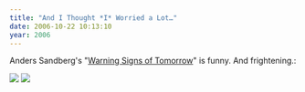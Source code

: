 ```yaml
---
title: "And I Thought *I* Worried a Lot…"
date: 2006-10-22 10:13:10
year: 2006
---
```

Anders Sandberg's "<a href="http://www.aleph.se/andart/archives/2006/10/warning_signs_for_tomorrow.html">Warning Signs of Tomorrow</a>" is funny.  And frightening.:

<img src="http://www.aleph.se/andart/archives/images/warning1.png" />

<img src="http://www.aleph.se/andart/archives/images/warning3.png" />

